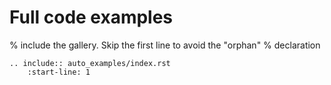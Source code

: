 # Full code examples

% include the gallery. Skip the first line to avoid the "orphan"
% declaration

```{eval-rst}
.. include:: auto_examples/index.rst
    :start-line: 1
```
